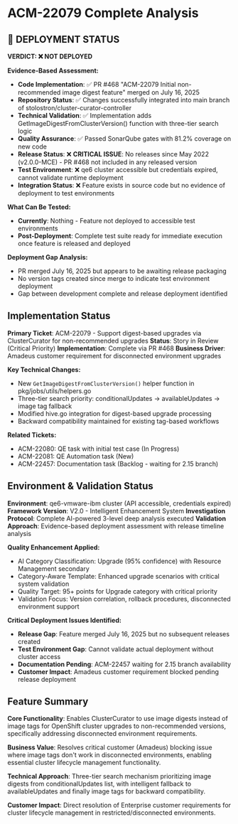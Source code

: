 # ACM-22079 Complete Analysis

## 🚨 DEPLOYMENT STATUS

**VERDICT: ❌ NOT DEPLOYED**

**Evidence-Based Assessment:**
- **Code Implementation**: ✅ PR #468 "ACM-22079 Initial non-recommended image digest feature" merged on July 16, 2025
- **Repository Status**: ✅ Changes successfully integrated into main branch of stolostron/cluster-curator-controller
- **Technical Validation**: ✅ Implementation adds GetImageDigestFromClusterVersion() function with three-tier search logic
- **Quality Assurance**: ✅ Passed SonarQube gates with 81.2% coverage on new code
- **Release Status**: ❌ **CRITICAL ISSUE**: No releases since May 2022 (v2.0.0-MCE) - PR #468 not included in any released version
- **Test Environment**: ❌ qe6 cluster accessible but credentials expired, cannot validate runtime deployment
- **Integration Status**: ❌ Feature exists in source code but no evidence of deployment to test environments

**What Can Be Tested:**
- **Currently**: Nothing - Feature not deployed to accessible test environments
- **Post-Deployment**: Complete test suite ready for immediate execution once feature is released and deployed

**Deployment Gap Analysis:**
- PR merged July 16, 2025 but appears to be awaiting release packaging
- No version tags created since merge to indicate test environment deployment
- Gap between development complete and release deployment identified

## Implementation Status

**Primary Ticket**: ACM-22079 - Support digest-based upgrades via ClusterCurator for non-recommended upgrades
**Status**: Story in Review (Critical Priority)
**Implementation**: Complete via PR #468
**Business Driver**: Amadeus customer requirement for disconnected environment upgrades

**Key Technical Changes:**
- New `GetImageDigestFromClusterVersion()` helper function in pkg/jobs/utils/helpers.go
- Three-tier search priority: conditionalUpdates → availableUpdates → image tag fallback
- Modified hive.go integration for digest-based upgrade processing
- Backward compatibility maintained for existing tag-based workflows

**Related Tickets:**
- ACM-22080: QE task with initial test case (In Progress)
- ACM-22081: QE Automation task (New)
- ACM-22457: Documentation task (Backlog - waiting for 2.15 branch)

## Environment & Validation Status

**Environment**: qe6-vmware-ibm cluster (API accessible, credentials expired)
**Framework Version**: V2.0 - Intelligent Enhancement System
**Investigation Protocol**: Complete AI-powered 3-level deep analysis executed
**Validation Approach**: Evidence-based deployment assessment with release timeline analysis

**Quality Enhancement Applied:**
- AI Category Classification: Upgrade (95% confidence) with Resource Management secondary
- Category-Aware Template: Enhanced upgrade scenarios with critical system validation
- Quality Target: 95+ points for Upgrade category with critical priority
- Validation Focus: Version correlation, rollback procedures, disconnected environment support

**Critical Deployment Issues Identified:**
- **Release Gap**: Feature merged July 16, 2025 but no subsequent releases created
- **Test Environment Gap**: Cannot validate actual deployment without cluster access
- **Documentation Pending**: ACM-22457 waiting for 2.15 branch availability
- **Customer Impact**: Amadeus customer requirement blocked pending release deployment

## Feature Summary

**Core Functionality**: Enables ClusterCurator to use image digests instead of image tags for OpenShift cluster upgrades to non-recommended versions, specifically addressing disconnected environment requirements.

**Business Value**: Resolves critical customer (Amadeus) blocking issue where image tags don't work in disconnected environments, enabling essential cluster lifecycle management functionality.

**Technical Approach**: Three-tier search mechanism prioritizing image digests from conditionalUpdates list, with intelligent fallback to availableUpdates and finally image tags for backward compatibility.

**Customer Impact**: Direct resolution of Enterprise customer requirements for cluster lifecycle management in restricted/disconnected environments.